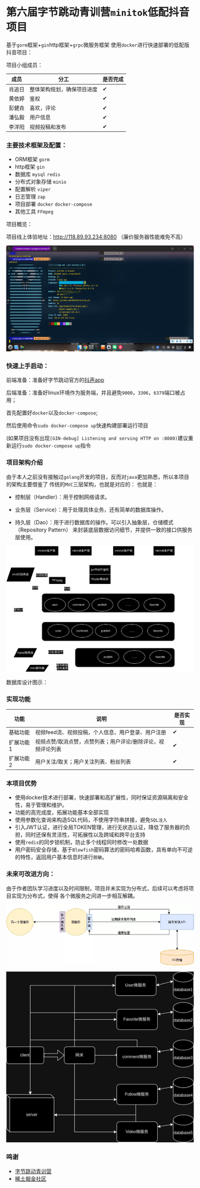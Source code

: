 #  第六届字节跳动青训营`minitok`低配抖音项目

基于`gorm`框架+`gin`http框架+`grpc`微服务框架 使用`docker`进行快速部署的低配版抖音项目：


项目小组成员：


| 成员  | 分工            | 是否完成 |
|-----|---------------|------|
| 肖追日 | 整体架构规划，确保项目进度 | ✔    |
| 黄依婷 | 鉴权            | ✔    |
| 彭健垚 | 喜欢，评论         | ✔    |
| 潘弘毅 | 用户信息          |✔ |
| 李洋阳 | 视频投稿和发布       |✔ |

### 主要技术框架及配置：

- ORM框架 `gorm`
- http框架 `gin`
- 数据库 `mysql` `redis`
- 分布式对象存储 `minio`
- 配置解析 `viper`
- 日志管理 `zap`
- 项目部署 `docker` `docker-compose`
- 其他工具 `FFmpeg`

项目概览：

项目线上体验地址：http://118.89.93.234:8080 （廉价服务器性能难免不高）

![](./imgs/onefetch2.jpg)

### 快速上手启动：

前端准备：准备好字节跳动官方的[抖声app](https://bytedance.feishu.cn/docx/KwNudUZqQoGL6sxDzFscelaHnGg?chat_type=single&from=message&lang=zh&message_type=text&sourceType=#part-Og4bdiA7Foz5RAxJUfFcStLlnlh)

后端准备：准备好linux环境作为服务端，并且避免`9000`，`3306`，`6379`端口被占用；

首先配置好`docker`以及`docker-compose`;

然后使用命令`sudo docker-compose up`快速构建部署运行项目

(如果项目没有出现`[GIN-debug] Listening and serving HTTP on :8080)`建议重新运行`sudo docker-compose up`指令

### 项目架构介绍

由于本人之前没有接触过`golang`开发的项目，反而对`java`更加熟悉，所以本项目的架构主要借鉴了
传统的`MVC`三层架构，也就是对应的：
也就是：

- 控制层（Handler）：用于控制网络请求。

- 业务层（Service）：用于处理具体业务，还有简单的数据库操作。

- 持久层（Dao）：用于进行数据库的操作。可以引入抽象层，仓储模式（Repository Pattern）
来封装底层数据访问细节，并提供一致的接口供服务层使用。

![](./imgs/drawxinjian.drawio.png)

数据库设计图示：






###  实现功能

| 功能    | 说明 | 是否实现 |
|-------| ------- |--|
| 基础功能  | 视频feed流、视频投稿，个人信息、用户登录、用户注册|  ✔ |
| 扩展功能1 | 视频点赞/取消点赞，点赞列表；用户评论/删除评论，视频评论列表| ✔ |
| 扩展功能2 | 用户关注/取关；用户关注列表、粉丝列表| ✔ |

### 本项目优势

- 使用docker技术进行部署，快速部署和高扩展性，同时保证资源隔离和安全性，易于管理和维护。
- 功能的高完成度，拓展功能基本全部实现
- 使用参数化查询来构造SQL代码，不使用字符串拼接，避免`SQL注入` 
- 引入JWT认证，进行全局TOKEN管理，进行无状态认证，降低了服务器的负担，同时还保有灵活性，可拓展性以及跨域和跨平台支持
- 使用`redis`的同步锁机制，防止多个线程同时修改一处数据
- 用户密码安全存储，基于`Blowfish`密码算法的密码哈希函数，具有单向不可逆的特性，返回用户基本信息时进行`脱敏`。

### 未来可改进方向：

由于作者团队学习进度以及时间限制，项目并未实现为分布式，后续可以考虑将项目实现为分布式，使得
各个微服务之间进一步相互解耦。

![](./imgs/jiagou.png)

![](./imgs/0812.drawio.png)

### 鸣谢

- [字节跳动青训营](https://youthcamp.bytedance.com/)
- [稀土掘金社区](https://juejin.cn/)

